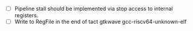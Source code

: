 - [ ] Pipeline stall should be implemented via stop access to internal registers.
- [ ] Write to RegFile in the end of tact
gtkwave
gcc-riscv64-unknown-elf